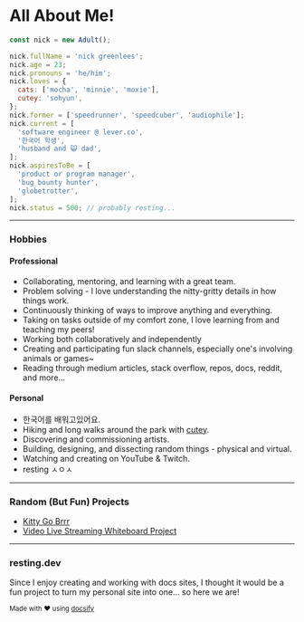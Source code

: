 # All About Me!

```javascript
const nick = new Adult();

nick.fullName = 'nick greenlees';
nick.age = 23;
nick.pronouns = 'he/him';
nick.loves = {
  cats: ['mocha', 'minnie', 'moxie'],
  cutey: 'sohyun',
};
nick.former = ['speedrunner', 'speedcuber', 'audiophile'];
nick.current = [
  'software engineer @ lever.co',
  '한국어 학생',
  'husband and 😺 dad',
];
nick.aspiresToBe = [
  'product or program manager',
  'bug bounty hunter',
  'globetrotter',
];
nick.status = 500; // probably resting...
```

---

### Hobbies

<!-- tabs:start -->

#### **Professional**

- Collaborating, mentoring, and learning with a great team.
- Problem solving - I love understanding the nitty-gritty details in how things work.
- Continuously thinking of ways to improve anything and everything.
- Taking on tasks outside of my comfort zone, I love learning from and teaching my peers!
- Working both collaboratively and independently
- Creating and participating fun slack channels, especially one's involving animals or games~
- Reading through medium articles, stack overflow, repos, docs, reddit, and more...

#### **Personal**

- 한국어를 배워고있어요.
- Hiking and long walks around the park with [cutey](https://sohyun.kim).
- Discovering and commissioning artists.
- Building, designing, and dissecting random things - physical and virtual.
- Watching and creating on YouTube & Twitch.
- resting ㅅㅇㅅ

<!-- tabs:end -->

---

### Random (But Fun) Projects

- [Kitty Go Brrr](http://kitty-go-brrr.surge.sh/)
- [Video Live Streaming Whiteboard Project](https://youtu.be/N0hVVZlvA5s)

---

### resting.dev

Since I enjoy creating and working with docs sites, I thought it would be a fun project to turn my personal site into one... so here we are!

<small>Made with :heart: using [docsify](https://docsify.js.org/)</small>

